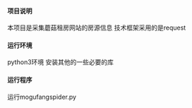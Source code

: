 #### 项目说明
本项目是采集蘑菇租房网站的房源信息
技术框架采用的是request

#### 运行环境
python3环境
安装其他的一些必要的库

#### 运行程序
运行mogufangspider.py